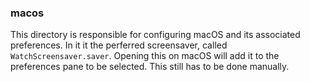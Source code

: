 ### macos

This directory is responsible for configuring macOS and its associated
preferences. In it it the perferred screensaver, called
`WatchScreensaver.saver`. Opening this on macOS will add it to the preferences
pane to be selected. This still has to be done manually.
